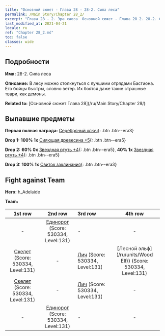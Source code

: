 ```yaml
---
title: "Основной сюжет - Глава 28 - 28-2. Сила леса"
permalink: /Main Story/Chapter 28_2/
excerpt: "Глава 28 - 2. Эра хаоса  Основной сюжет - Глава 28_2. 28-2. Сила леса"
last_modified_at: 2021-04-21
locale: ru
ref: "Chapter 28_2.md"
toc: false
classes: wide
---
```


## Подробности

 **Имя:** 28-2. Сила леса

 **Описание:** В лесу можно столкнуться с лучшими отрядами Бастиона. Его бойцы быстры, словно ветер. Их боятся даже такие страшные твари, как демоны.

 **Related to:** [Основной сюжет Глава 28](/ru/Main Story/Chapter 28/)

## Выпавшие предметы

 **Первая полная награда:** [Серебряный ключ](/ru/Items/con_693/){: .btn .btn--era3}

 **Drop 1:** **100% 1x** [Сияющая древесина +5](/ru/Items/mat_97/){: .btn .btn--era5}

 **Drop 2:** **60% 0x** [Звездная ртуть +4](/ru/Items/mat_91/){: .btn .btn--era5}, **40% 1x** [Звездная ртуть +4](/ru/Items/mat_91/){: .btn .btn--era5}

 **Drop 3:** **100% 1x** [Свиток заклинания](/ru/Items/con_694/){: .btn .btn--era3}


## Fight against Team
 **Hero:** h_Adelaide

 **Team:**


  | 1st row | 2nd row | 3rd row | 4th row |
  |:----:|:----:|:----|:----:|
  | - | [Единорог](/ru/units/Unicorn/) (Score: 530334, Level:131)  | - | - |
  | [Скелет](/ru/units/Skeleton/) (Score: 530334, Level:131)  | - | [Лич](/ru/units/Lich/) (Score: 530334, Level:131)  | [Лесной эльф](/ru/units/Wood Elf/) (Score: 530334, Level:131)  |
  | [Скелет](/ru/units/Skeleton/) (Score: 530334, Level:131)  | - | [Лич](/ru/units/Lich/) (Score: 530334, Level:131)  | - |
  | - | [Единорог](/ru/units/Unicorn/) (Score: 530334, Level:131)  | - | - |


